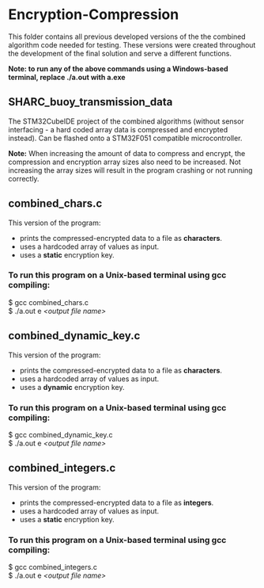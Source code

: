 # Encryption-Compression
This folder contains all previous developed versions of the the combined algorithm code needed for testing. These versions were created throughout the development of the final solution and serve a different functions.

**Note: to run any of the above commands using a Windows-based terminal, replace ./a.out with a.exe**

## SHARC_buoy_transmission_data
The STM32CubeIDE project of the combined algorithms (without sensor interfacing - a hard coded array data is compressed and encrypted instead). Can be flashed onto a STM32F051 compatible microcontroller.

**Note:** When increasing the amount of data to compress and encrypt, the compression and encryption array sizes also need to be increased. Not increasing the array sizes will result in the program crashing or not running correctly.

## combined_chars.c
This version of the program:
- prints the compressed-encrypted data to a file as **characters**.
- uses a hardcoded array of values as input.
- uses a **static** encryption key.

### To run this program on a Unix-based terminal using gcc compiling:
\$ gcc combined_chars.c <br />
\$ ./a.out e *\<output file name\>*

## combined_dynamic_key.c
This version of the program:
- prints the compressed-encrypted data to a file as **characters**.
- uses a hardcoded array of values as input.
- uses a **dynamic** encryption key.

### To run this program on a Unix-based terminal using gcc compiling:
\$ gcc combined_dynamic_key.c <br />
\$ ./a.out e *\<output file name\>*

## combined_integers.c
This version of the program:
- prints the compressed-encrypted data to a file as **integers**.
- uses a hardcoded array of values as input.
- uses a **static** encryption key.

### To run this program on a Unix-based terminal using gcc compiling:
\$ gcc combined_integers.c <br />
\$ ./a.out e *\<output file name\>*

